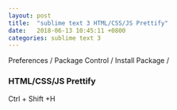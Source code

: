 ```yaml
---
layout: post
title:  "sublime text 3 HTML/CSS/JS Prettify"
date:   2018-06-13 10:45:11 +0800
categories: sublime text 3
---
```





Preferences / Package Control / Install Package /

### HTML/CSS/JS Prettify

Ctrl + Shift +H



